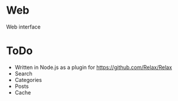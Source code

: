 # Web
Web interface


# ToDo
- Written in Node.js as a plugin for https://github.com/Relax/Relax
- Search
- Categories
- Posts
- Cache
